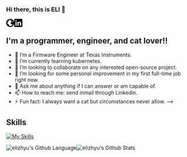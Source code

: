### Hi there, this is ELI 👋

<a href="https://www.elizhyu.com/" target="_blank"><img align="left" alt="Personal Website" width="22px" src="https://github.com/elizhyu/elizhyu/raw/main/globe.svg" /></a>

<a href="https://www.linkedin.com/in/elizhyu/" target="_blank"><img align="left" alt="LinkedIn" width="22px" src="https://github.com/elizhyu/elizhyu/raw/main/linkedin.svg" /></a>

<br />

## I'm a programmer, engineer, and cat lover!!

- 🔭 I’m a Firmware Engineer at Texas Instruments.
- 🌱 I’m currently learning kubernetes.
- 👯 I’m looking to collaborate on any interested open-source project.
- 🤔 I’m looking for some personal improvement in my first full-time job right now.
- 💬 Ask me about anything if I can answer or am capable of.
- 📫 How to reach me: send inmail through Linkedin.
- ⚡ Fun fact: I always want a cat but circumstances never allow.
-->

## Skills

[![My Skills](https://skillicons.dev/icons?i=arduino,bash,bitbucket,c,cs,cpp,cmake,css,debian,discord,bots,docker,dotnet,eclipse,git,github,githubactions,gitlab,gmail,grafana,html,instagram,java,js,jenkins,kubernetes,latex,linkedin,linux,md,matlab,mysql,nodejs,notion,npm,perl,ps,php,postgres,powershell,pr,prometheus,pycharm,py,raspberrypi,redis,regex,ruby,stackoverflow,sublime,ubuntu,unity,vim,visualstudio,vscode,windows,wordpress,&perline=15)](https://skillicons.dev)

<img align="left" alt="elizhyu's Github Language" src="https://github-readme-stats.vercel.app/api/top-langs/?username=elizhyu&langs_count=8&layout=compact" />
<img align="left" alt="elizhyu's Github Stats" src="https://github-readme-stats.vercel.app/api?username=elizhyu&show_icons=true" />  
